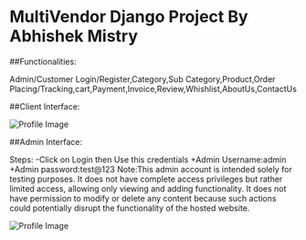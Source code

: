 # MultiVendor Django Project By Abhishek Mistry
##Functionalities:

Admin/Customer Login/Register,Category,Sub Category,Product,Order Placing/Tracking,cart,Payment,Invoice,Review,Whishlist,AboutUs,ContactUs


##Client Interface:

![Profile Image](Personal/)

##Admin Interface:

Steps:
-Click on Login then Use this credentials
+Admin Username:admin
+Admin password:test@123
Note:This admin account is intended solely for testing purposes. It does not have complete access privileges but rather limited access, allowing only viewing and adding functionality. It does not have permission to modify or delete any content because such actions could potentially disrupt the functionality of the hosted website.

![Profile Image](Personal/)
